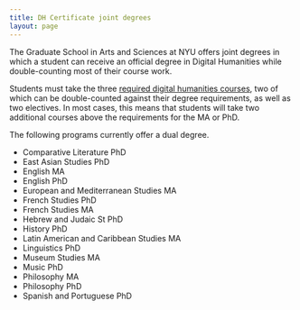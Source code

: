 ```yaml
---
title: DH Certificate joint degrees
layout: page
---
```


The Graduate School in Arts and Sciences at NYU offers joint degrees in which a student can receive
an official degree in Digital Humanities while double-counting most of their course work.

Students must take the three [required digital humanities courses](../core-dh-courses), two
of which can be double-counted against their degree requirements, as well as two electives. In most cases,
this means that students will take two additional courses above the requirements for the MA or PhD.

The following programs currently offer a dual degree.

* Comparative Literature PhD
* East Asian Studies PhD
* English MA
* English PhD
* European and Mediterranean Studies MA
* French Studies PhD
* French Studies MA
* Hebrew and Judaic St PhD
* History PhD
* Latin American and Caribbean Studies MA
* Linguistics PhD
* Museum Studies MA
* Music PhD
* Philosophy MA
* Philosophy PhD
* Spanish and Portuguese PhD
